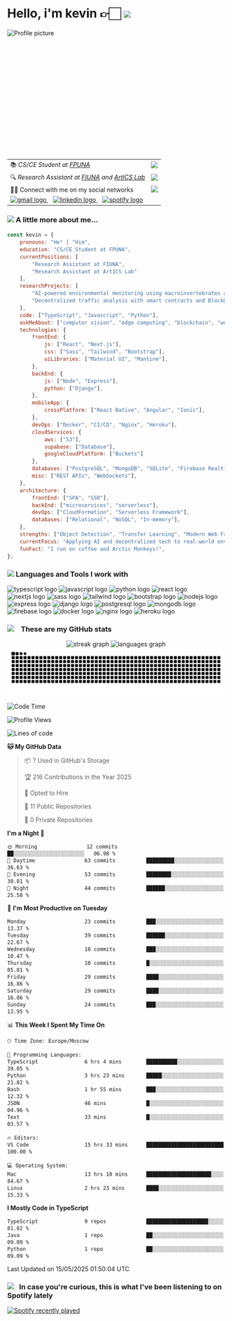 <h1>Hello, i'm kevin 👉🏻 <img src="https://i.imgur.com/8FPFLWB.gif" height="100"></h1>
<div>
    <img height="300" src="https://i.imgur.com/vIHPlnH.jpeg" alt="Profile picture" align="left" />
    <table>
      <tr>
        <td>📚 <em>CS/CE Student at <a href="https://www.pol.una.py/">FPUNA</a></em></td>
        <td><img src="https://i.imgur.com/Q6VLyDp.gif" width="65"></td>
      </tr>
      <tr>
        <td>🔍 <em>Research Assistant at <a href="https://www.ing.una.py/">FIUNA</a> and <a href="http://artics.com.py/">ArtICS Lab</a></em></td>
        <td><img src="https://i.imgur.com/Un3pllA.png" width="65"></td>
      </tr>
      <tr>
        <td>👋🏻 Connect with me on my social networks</td>
        <td><img src="https://i.imgur.com/CkTxoTX.gif" width="65"></td>
      </tr>
      <tr>
        <td colspan="2">
          <a href="mailto:gsmkev@gmail.com">
            <img src="https://img.shields.io/static/v1?message=Gmail&logo=gmail&label=&color=D14836&logoColor=white&labelColor=&style=for-the-badge" height="35" alt="gmail logo" />
          </a>
          &nbsp;&nbsp;
          <a href="https://www.linkedin.com/in/gsmkev">
            <img src="https://img.shields.io/static/v1?message=LinkedIn&logo=linkedin&label=&color=0077B5&logoColor=white&labelColor=&style=for-the-badge" height="35" alt="linkedin logo" />
          </a>
          &nbsp;&nbsp;
          <a href="https://open.spotify.com/user/rlostnjw38yzkrvwq8t3qchym?si=d1673a41fe454606">
            <img src="https://img.shields.io/static/v1?message=Spotify&logo=spotify&label=&color=1DB954&logoColor=white&labelColor=&style=for-the-badge" height="35" alt="spotify logo" />
          </a>
        </td>
      </tr>
    </table>
</div>


### <img src="https://media.giphy.com/media/VgCDAzcKvsR6OM0uWg/giphy.gif" width="50"> A little more about me...  



```javascript
const kevin = {
    pronouns: "He" | "Him",
    education: "CS/CE Student at FPUNA",
    currentPositions: [
        "Research Assistant at FIUNA",
        "Research Assistant at ArtICS Lab"
    ],
    researchProjects: [
        "AI-powered environmental monitoring using macroinvertebrates as bioindicators",
        "Decentralized traffic analysis with smart contracts and BlockDAG"
    ],
    code: ["TypeScript", "Javascript", "Python"],
    askMeAbout: ["computer vision", "edge computing", "blockchain", "web dev", "tech research"],
    technologies: {
        frontEnd: {
            js: ["React", "Next.js"],
            css: ["Sass", "Tailwind", "Bootstrap"],
            uiLibraries: ["Material UI", "Mantine"],
        },
        backEnd: {
            js: ["Node", "Express"],
            python: ["Django"],
        },
        mobileApp: {
            crossPlatform: ["React Native", "Angular", "Ionic"],
        },
        devOps: ["Docker", "CI/CD", "Nginx", "Heroku"],
        cloudServices: {
            aws: ["S3"],
            supabase: ["Database"],
            googleCloudPlatform: ["Buckets"]
        },
        databases: ["PostgreSQL", "MongoDB", "SQLite", "Firebase Realtime DB"],
        misc: ["REST APIs", "WebSockets"],
    },
    architecture: {
        frontEnd: ["SPA", "SSR"],
        backEnd: ["microservices", "serverless"],
        devOps: ["CloudFormation", "Serverless Framework"],
        databases: ["Relational", "NoSQL", "In-memory"],
    },
    strengths: ["Object Detection", "Transfer Learning", "Modern Web Frameworks"],
    currentFocus: "Applying AI and decentralized tech to real-world environmental and mobility challenges",
    funFact: "I run on coffee and Arctic Monkeys!",
};
```

### <img src="https://i.imgur.com/BX84e1Z.gif" width="40">  Languages and Tools I work with 

<div>
    <!-- Programming Languages -->
    <img src="https://cdn.jsdelivr.net/gh/devicons/devicon/icons/typescript/typescript-original.svg" height="30" alt="typescript logo"  />
    <img src="https://cdn.jsdelivr.net/gh/devicons/devicon/icons/javascript/javascript-original.svg" height="30" alt="javascript logo"  />
    <img src="https://cdn.jsdelivr.net/gh/devicons/devicon/icons/python/python-original.svg" height="30" alt="python logo"  />
    <!-- Frontend -->
    <img src="https://cdn.jsdelivr.net/gh/devicons/devicon/icons/react/react-original.svg" height="30" alt="react logo"  />
    <img src="https://cdn.jsdelivr.net/gh/devicons/devicon/icons/nextjs/nextjs-original.svg" height="30" alt="nextjs logo"  />
    <img src="https://cdn.jsdelivr.net/gh/devicons/devicon/icons/sass/sass-original.svg" height="30" alt="sass logo"  />
    <img src="https://cdn.jsdelivr.net/gh/devicons/devicon/icons/tailwindcss/tailwindcss-original.svg" height="30" alt="tailwind logo"  />
    <img src="https://cdn.jsdelivr.net/gh/devicons/devicon/icons/bootstrap/bootstrap-original.svg" height="30" alt="bootstrap logo"  />
    <!-- Backend -->
    <img src="https://cdn.jsdelivr.net/gh/devicons/devicon/icons/nodejs/nodejs-original.svg" height="30" alt="nodejs logo"  />
    <img src="https://cdn.jsdelivr.net/gh/devicons/devicon/icons/express/express-original.svg" height="30" alt="express logo"  />
    <img src="https://cdn.jsdelivr.net/gh/devicons/devicon/icons/django/django-plain.svg" height="30" alt="django logo"  />
    <!-- Databases -->
    <img src="https://cdn.jsdelivr.net/gh/devicons/devicon/icons/postgresql/postgresql-original.svg" height="30" alt="postgresql logo"  />
    <img src="https://cdn.jsdelivr.net/gh/devicons/devicon/icons/mongodb/mongodb-original.svg" height="30" alt="mongodb logo"  />
    <img src="https://cdn.jsdelivr.net/gh/devicons/devicon/icons/firebase/firebase-plain.svg" height="30" alt="firebase logo"  />
    <!-- DevOps -->
    <img src="https://cdn.jsdelivr.net/gh/devicons/devicon/icons/docker/docker-original.svg" height="30" alt="docker logo"  />
    <img src="https://cdn.jsdelivr.net/gh/devicons/devicon/icons/nginx/nginx-original.svg" height="30" alt="nginx logo"  />
    <img src="https://cdn.jsdelivr.net/gh/devicons/devicon/icons/heroku/heroku-original.svg" height="30" alt="heroku logo"  />
</div>


### <img src="https://i.imgur.com/0VNhedE.gif" width="50"> &nbsp;&nbsp; These are my GitHub stats 

<p align="center">
    <img src="https://streak-stats.demolab.com?user=gsmkev&locale=en&mode=daily&theme=rose_pine&hide_border=true&border_radius=5" height="150" alt="streak graph" />
    <img src="https://github-readme-stats.vercel.app/api/top-langs?username=gsmkev&locale=en&hide_title=false&layout=compact&card_width=320&langs_count=5&theme=rose_pine&hide_border=true" height="150" alt="languages graph" />
    <img src="https://raw.githubusercontent.com/gsmkev/gsmkev/output/snake.svg" alt="Snake animation" />
</p>

<!--START_SECTION:waka-->
![Code Time](http://img.shields.io/badge/Code%20Time-184%20hrs%2038%20mins-blue)

![Profile Views](http://img.shields.io/badge/Profile%20Views-0-blue)

![Lines of code](https://img.shields.io/badge/From%20Hello%20World%20I%27ve%20Written-166.3%20thousand%20lines%20of%20code-blue)

**🐱 My GitHub Data** 

> 📦 ? Used in GitHub's Storage 
 > 
> 🏆 216 Contributions in the Year 2025
 > 
> 💼 Opted to Hire
 > 
> 📜 11 Public Repositories 
 > 
> 🔑 0 Private Repositories 
 > 
**I'm a Night 🦉** 

```text
🌞 Morning                12 commits          ██░░░░░░░░░░░░░░░░░░░░░░░   06.98 % 
🌆 Daytime                63 commits          █████████░░░░░░░░░░░░░░░░   36.63 % 
🌃 Evening                53 commits          ████████░░░░░░░░░░░░░░░░░   30.81 % 
🌙 Night                  44 commits          ██████░░░░░░░░░░░░░░░░░░░   25.58 % 
```
📅 **I'm Most Productive on Tuesday** 

```text
Monday                   23 commits          ███░░░░░░░░░░░░░░░░░░░░░░   13.37 % 
Tuesday                  39 commits          ██████░░░░░░░░░░░░░░░░░░░   22.67 % 
Wednesday                18 commits          ███░░░░░░░░░░░░░░░░░░░░░░   10.47 % 
Thursday                 10 commits          █░░░░░░░░░░░░░░░░░░░░░░░░   05.81 % 
Friday                   29 commits          ████░░░░░░░░░░░░░░░░░░░░░   16.86 % 
Saturday                 29 commits          ████░░░░░░░░░░░░░░░░░░░░░   16.86 % 
Sunday                   24 commits          ███░░░░░░░░░░░░░░░░░░░░░░   13.95 % 
```


📊 **This Week I Spent My Time On** 

```text
🕑︎ Time Zone: Europe/Moscow

💬 Programming Languages: 
TypeScript               6 hrs 4 mins        ██████████░░░░░░░░░░░░░░░   39.05 % 
Python                   3 hrs 23 mins       █████░░░░░░░░░░░░░░░░░░░░   21.82 % 
Bash                     1 hr 55 mins        ███░░░░░░░░░░░░░░░░░░░░░░   12.32 % 
JSON                     46 mins             █░░░░░░░░░░░░░░░░░░░░░░░░   04.96 % 
Text                     33 mins             █░░░░░░░░░░░░░░░░░░░░░░░░   03.57 % 

🔥 Editors: 
VS Code                  15 hrs 33 mins      █████████████████████████   100.00 % 

💻 Operating System: 
Mac                      13 hrs 10 mins      █████████████████████░░░░   84.67 % 
Linux                    2 hrs 23 mins       ████░░░░░░░░░░░░░░░░░░░░░   15.33 % 
```

**I Mostly Code in TypeScript** 

```text
TypeScript               9 repos             ████████████████████░░░░░   81.82 % 
Java                     1 repo              ██░░░░░░░░░░░░░░░░░░░░░░░   09.09 % 
Python                   1 repo              ██░░░░░░░░░░░░░░░░░░░░░░░   09.09 % 
```




 Last Updated on 15/05/2025 01:50:04 UTC
<!--END_SECTION:waka-->

### <img src="https://i.imgur.com/VthIaPB.gif" width="50"> &nbsp;&nbsp;In case you're curious, this is what I've been listening to on Spotify lately 

<a href="https://open.spotify.com/user/rlostnjw38yzkrvwq8t3qchym">
    <img src="https://spotify-recently-played-readme.vercel.app/api?user=rlostnjw38yzkrvwq8t3qchym&count=5&unique=true" alt="Spotify recently played"  />
</a>
